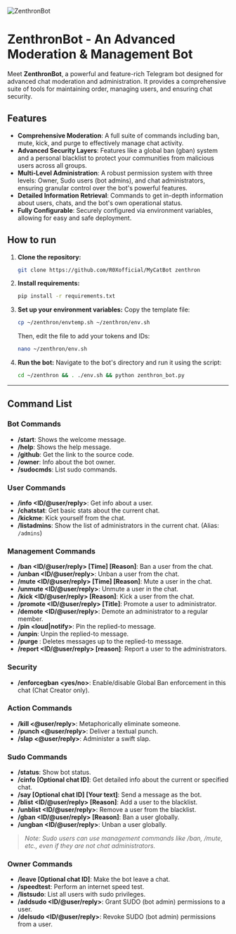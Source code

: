 ![ZenthronBot](https://github.com/R0Xofficial/ZenthronBot/new/python-telegram-bot/banner.png)

# ZenthronBot - An Advanced Moderation & Management Bot

Meet **ZenthronBot**, a powerful and feature-rich Telegram bot designed for advanced chat moderation and administration. It provides a comprehensive suite of tools for maintaining order, managing users, and ensuring chat security.

## Features

- **Comprehensive Moderation**: A full suite of commands including ban, mute, kick, and purge to effectively manage chat activity.
- **Advanced Security Layers**: Features like a global ban (gban) system and a personal blacklist to protect your communities from malicious users across all groups.
- **Multi-Level Administration**: A robust permission system with three levels: Owner, Sudo users (bot admins), and chat administrators, ensuring granular control over the bot's powerful features.
- **Detailed Information Retrieval**: Commands to get in-depth information about users, chats, and the bot's own operational status.
- **Fully Configurable**: Securely configured via environment variables, allowing for easy and safe deployment.

## How to run

1.  **Clone the repository:**
    ```bash
    git clone https://github.com/R0Xofficial/MyCatBot zenthron
    ```

2.  **Install requirements:**
    ```bash
    pip install -r requirements.txt
    ```

3.  **Set up your environment variables:**
    Copy the template file:
    ```bash
    cp ~/zenthron/envtemp.sh ~/zenthron/env.sh
    ```
    Then, edit the file to add your tokens and IDs:
    ```bash
    nano ~/zenthron/env.sh
    ```

4.  **Run the bot:**
    Navigate to the bot's directory and run it using the script:
    ```bash
    cd ~/zenthron && . ./env.sh && python zenthron_bot.py
    ```

---

## Command List<br>

### Bot Commands<br>
- **/start**: Shows the welcome message.<br>
- **/help**: Shows the help message.<br>
- **/github**: Get the link to the source code.<br>
- **/owner**: Info about the bot owner.<br>
- **/sudocmds**: List sudo commands.<br>

### User Commands<br>
- **/info <ID/@user/reply>**: Get info about a user.<br>
- **/chatstat**: Get basic stats about the current chat.<br>
- **/kickme**: Kick yourself from the chat.<br>
- **/listadmins**: Show the list of administrators in the current chat. (Alias: `/admins`)<br>

### Management Commands<br>
- **/ban <ID/@user/reply> [Time] [Reason]**: Ban a user from the chat.<br>
- **/unban <ID/@user/reply>**: Unban a user from the chat.<br>
- **/mute <ID/@user/reply> [Time] [Reason]**: Mute a user in the chat.<br>
- **/unmute <ID/@user/reply>**: Unmute a user in the chat.<br>
- **/kick <ID/@user/reply> [Reason]**: Kick a user from the chat.<br>
- **/promote <ID/@user/reply> [Title]**: Promote a user to administrator.<br>
- **/demote <ID/@user/reply>**: Demote an administrator to a regular member.<br>
- **/pin <loud|notify>**: Pin the replied-to message.<br>
- **/unpin**: Unpin the replied-to message.<br>
- **/purge <silent>**: Deletes messages up to the replied-to message.<br>
- **/report <ID/@user/reply> [reason]**: Report a user to the administrators.<br>

### Security<br>
- **/enforcegban <yes/no>**: Enable/disable Global Ban enforcement in this chat (Chat Creator only).<br>

### Action Commands
- **/kill <@user/reply>**: Metaphorically eliminate someone.<br>
- **/punch <@user/reply>**: Deliver a textual punch.<br>
- **/slap <@user/reply>**: Administer a swift slap.<br>

### Sudo Commands<br>
- **/status**: Show bot status.<br>
- **/cinfo [Optional chat ID]**: Get detailed info about the current or specified chat.<br>
- **/say [Optional chat ID] [Your text]**: Send a message as the bot.<br>
- **/blist <ID/@user/reply> [Reason]**: Add a user to the blacklist.<br>
- **/unblist <ID/@user/reply>**: Remove a user from the blacklist.<br>
- **/gban <ID/@user/reply> [Reason]**: Ban a user globally.<br>
- **/ungban <ID/@user/reply>**: Unban a user globally.<br>
> *Note: Sudo users can use management commands like /ban, /mute, etc., even if they are not chat administrators.*<br>

### Owner Commands<br>
- **/leave [Optional chat ID]**: Make the bot leave a chat.<br>
- **/speedtest**: Perform an internet speed test.<br>
- **/listsudo**: List all users with sudo privileges.<br>
- **/addsudo <ID/@user/reply>**: Grant SUDO (bot admin) permissions to a user.<br>
- **/delsudo <ID/@user/reply>**: Revoke SUDO (bot admin) permissions from a user.<br>

